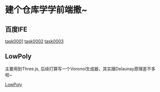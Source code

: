
# 建个仓库学学前端撒~

## 百度IFE
[task0001](http://qiruotong.me/FE/task0001/index.html)
[task0002](http://qiruotong.me/FE/task0002/index.html)
[task0003](http://qiruotong.me/FE/task0003/index.html)

## LowPoly
主要用到Three.js, 后续打算写一个Voronoi生成器，其实跟Delaunay原理差不多啦~  

[LowPoly](http://qiruotong.me/FE/webGL/lowpoly/lowpoly.html)

